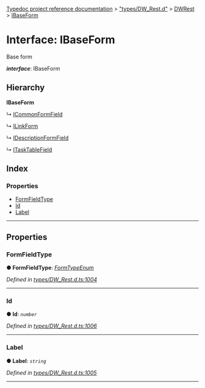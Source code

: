 [Typedoc project reference documentation](../README.md) > ["types/DW_Rest.d"](../modules/_types_dw_rest_d_.md) > [DWRest](../modules/_types_dw_rest_d_.dwrest.md) > [IBaseForm](../interfaces/_types_dw_rest_d_.dwrest.ibaseform.md)

# Interface: IBaseForm

Base form

*__interface__*: IBaseForm

## Hierarchy

**IBaseForm**

↳  [ICommonFormField](_types_dw_rest_d_.dwrest.icommonformfield.md)

↳  [ILinkForm](_types_dw_rest_d_.dwrest.ilinkform.md)

↳  [IDescriptionFormField](_types_dw_rest_d_.dwrest.idescriptionformfield.md)

↳  [ITaskTableField](_types_dw_rest_d_.dwrest.itasktablefield.md)

## Index

### Properties

* [FormFieldType](_types_dw_rest_d_.dwrest.ibaseform.md#formfieldtype)
* [Id](_types_dw_rest_d_.dwrest.ibaseform.md#id)
* [Label](_types_dw_rest_d_.dwrest.ibaseform.md#label)

---

## Properties

<a id="formfieldtype"></a>

###  FormFieldType

**● FormFieldType**: *[FormTypeEnum](../enums/_types_dw_rest_d_.dwrest.formtypeenum.md)*

*Defined in [types/DW_Rest.d.ts:1004](https://github.com/DocuWare/REST-Sample-TS/blob/a4697e2/src/types/DW_Rest.d.ts#L1004)*

___
<a id="id"></a>

###  Id

**● Id**: *`number`*

*Defined in [types/DW_Rest.d.ts:1006](https://github.com/DocuWare/REST-Sample-TS/blob/a4697e2/src/types/DW_Rest.d.ts#L1006)*

___
<a id="label"></a>

###  Label

**● Label**: *`string`*

*Defined in [types/DW_Rest.d.ts:1005](https://github.com/DocuWare/REST-Sample-TS/blob/a4697e2/src/types/DW_Rest.d.ts#L1005)*

___

